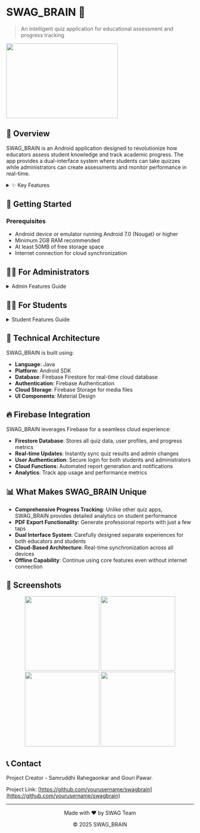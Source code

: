 # SWAG_BRAIN 🧠
> An intelligent quiz application for educational assessment and progress tracking

<img src= ![logo](https://github.com/user-attachments/assets/7503c9ed-0e78-47f7-8de6-0c99d53605da) width="300" height="200">


## 📱 Overview

SWAG_BRAIN is an Android application designed to revolutionize how educators assess student knowledge and track academic progress. The app provides a dual-interface system where students can take quizzes while administrators can create assessments and monitor performance in real-time.

<details>
<summary>✨ Key Features</summary>

- **Dual User Interface**: Separate login systems for students and administrators
- **Quiz Creation Dashboard**: Admins can easily create and customize quizzes
- **Real-time Progress Tracking**: Monitor individual and group performance metrics
- **Performance Analytics**: Visualized student progress data
- **PDF Export Functionality**: Save and share student progress reports
- **Secure Authentication**: Protected access to sensitive educational data
- **Intuitive User Experience**: Simple navigation for both students and administrators
- **Cloud Synchronization**: Real-time data syncing across devices with Firebase

</details>

## 🚀 Getting Started

### Prerequisites

- Android device or emulator running Android 7.0 (Nougat) or higher
- Minimum 2GB RAM recommended
- At least 50MB of free storage space
- Internet connection for cloud synchronization

## 👩‍🏫 For Administrators

<details>
<summary>Admin Features Guide</summary>

1. **Login**: Access the admin dashboard using your credentials
2. **Create Quiz**: 
   - Tap the "+" button on the dashboard
   - Add quiz title, description, and time limit
   - Create questions with multiple-choice or text answers
   - Save and publish to make available for students
3. **Monitor Progress**:
   - View real-time student performance metrics
   - Filter results by class, date, or specific quiz
   - Analyze performance trends through visual graphs
4. **Export Reports**:
   - Select students or classes for reporting
   - Choose report parameters and date ranges
   - Generate and save professional PDF reports
   - Share via email or other applications

</details>

## 👨‍🎓 For Students

<details>
<summary>Student Features Guide</summary>

1. **Login**: Enter your student credentials to access your personalized dashboard
2. **Take Quiz**:
   - Select from available quizzes
   - Read instructions and time limits
   - Submit answers within the allocated time
3. **View Results**:
   - Access immediate feedback after quiz completion
   - Review correct answers and explanations
   - Track your progress over time with performance graphs
4. **Practice Mode**:
   - Retry previously taken quizzes to improve scores
   - Access study materials related to quiz topics

</details>

## 🔧 Technical Architecture

SWAG_BRAIN is built using:

- **Language**: Java
- **Platform**: Android SDK
- **Database**: Firebase Firestore for real-time cloud database
- **Authentication**: Firebase Authentication
- **Cloud Storage**: Firebase Storage for media files
- **UI Components**: Material Design

## 🔥 Firebase Integration

SWAG_BRAIN leverages Firebase for a seamless cloud experience:

- **Firestore Database**: Stores all quiz data, user profiles, and progress metrics
- **Real-time Updates**: Instantly sync quiz results and admin changes
- **User Authentication**: Secure login for both students and administrators
- **Cloud Functions**: Automated report generation and notifications
- **Analytics**: Track app usage and performance metrics

## 📊 What Makes SWAG_BRAIN Unique

- **Comprehensive Progress Tracking**: Unlike other quiz apps, SWAG_BRAIN provides detailed analytics on student performance
- **PDF Export Functionality**: Generate professional reports with just a few taps
- **Dual Interface System**: Carefully designed separate experiences for both educators and students
- **Cloud-Based Architecture**: Real-time synchronization across all devices
- **Offline Capability**: Continue using core features even without internet connection

## 📸 Screenshots

<div align="center">
<img src="https://via.placeholder.com/250x500?text=Login+Screen" width="200" />
<img src="https://via.placeholder.com/250x500?text=Admin+Dashboard" width="200" />
<img src="https://via.placeholder.com/250x500?text=Quiz+Interface" width="200" />
<img src="https://via.placeholder.com/250x500?text=Progress+Charts" width="200" />
</div>

## 📞 Contact

Project Creator - Samruddhi Rahegaonkar and Gouri Pawar.

Project Link: [https://github.com/yourusername/swagbrain](https://github.com/yourusername/swagbrain)

---

<div align="center">
<p>Made with ❤️ by SWAG Team</p>
<p>© 2025 SWAG_BRAIN</p>
</div>
